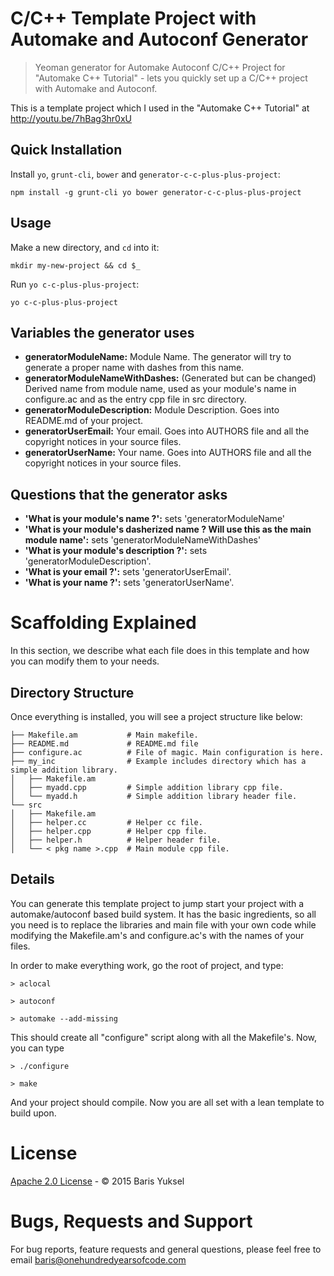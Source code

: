 #  C/C++ Template Project with Automake and Autoconf Generator

> Yeoman generator for Automake Autoconf C/C++ Project for "Automake C++ Tutorial" - lets you quickly set up a C/C++ project with Automake and Autoconf.

This is a template project which I used in the "Automake C++ Tutorial" at http://youtu.be/7hBag3hr0xU

## Quick Installation

Install `yo`, `grunt-cli`, `bower` and `generator-c-c-plus-plus-project`:
```
npm install -g grunt-cli yo bower generator-c-c-plus-plus-project
```

## Usage

Make a new directory, and `cd` into it:
```
mkdir my-new-project && cd $_
```

Run `yo c-c-plus-plus-project`:
```
yo c-c-plus-plus-project
```

## Variables the generator uses ##

* **generatorModuleName:** Module Name. The generator will try to generate a proper name with dashes from this name.
* **generatorModuleNameWithDashes:** (Generated but can be changed) Derived name from module name, used as your module's name in configure.ac and as the entry cpp file in src directory.
* **generatorModuleDescription:** Module Description. Goes into README.md of your project.
* **generatorUserEmail:** Your email. Goes into AUTHORS file and all the copyright notices in your source files.
* **generatorUserName:** Your name. Goes into AUTHORS file and all the copyright notices in your source files.

## Questions that the generator asks ##

* **'What is your module's name ?':** sets 'generatorModuleName'
* **'What is your module's dasherized name ? Will use this as the main module name':** sets 'generatorModuleNameWithDashes'
* **'What is your module's description ?':** sets 'generatorModuleDescription'.
* **'What is your email ?':** sets 'generatorUserEmail'.
* **'What is your name ?':** sets 'generatorUserName'.

# Scaffolding Explained #

In this section, we describe what each file does in this template and how you can modify them to your needs.

## Directory Structure ##

Once everything is installed, you will see a project structure like below:

```
├── Makefile.am           # Main makefile.
├── README.md             # README.md file
├── configure.ac          # File of magic. Main configuration is here.
├── my_inc                # Example includes directory which has a simple addition library.
│   ├── Makefile.am
│   ├── myadd.cpp         # Simple addition library cpp file.
│   └── myadd.h           # Simple addition library header file.
└── src
│   ├── Makefile.am
│   ├── helper.cc         # Helper cc file.
│   ├── helper.cpp        # Helper cpp file.
│   ├── helper.h          # Helper header file.
│   └── < pkg name >.cpp  # Main module cpp file.
```

## Details ##

You can generate this template project to jump start your project with a automake/autoconf based build system.
It has the basic ingredients, so all you need is to replace the libraries and main file with your own code
while modifying the Makefile.am's and configure.ac's with the names of your files.

In order to make everything work, go the root of project, and type:
```
> aclocal

> autoconf

> automake --add-missing
```
This should create all "configure" script along with all the Makefile's. Now, you can type
```
> ./configure

> make
```
And your project should compile. Now you are all set with a lean template to build upon.

# License

[Apache 2.0 License](LICENSE.md) - &copy; 2015 Baris Yuksel

# Bugs, Requests and Support #

For bug reports, feature requests and general questions, please feel free to email baris@onehundredyearsofcode.com
